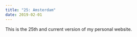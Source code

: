 ```yaml
---
title: "25: Amsterdam"
date: 2019-02-01
---
```


This is the 25th and current version of my personal website.
